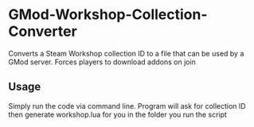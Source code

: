 # GMod-Workshop-Collection-Converter
Converts a Steam Workshop collection ID to a file that can be used by a GMod server. Forces players to download addons on join

## Usage
Simply run the code via command line. Program will ask for collection ID then generate workshop.lua for you in the folder you run the script

